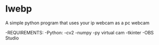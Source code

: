 # Iwebp
A simple python program that uses your ip webcam as a pc webcam

-REQUIREMENTS:
 -Python:
  -cv2
  -numpy
  -py virtual cam
  -tkinter
 -OBS Studio
